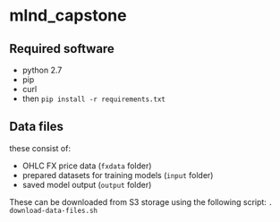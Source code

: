 # mlnd_capstone

## Required software
- python 2.7
- pip
- curl
- then ```pip install -r requirements.txt```

## Data files
these consist of:
- OHLC FX price data (`fxdata` folder)
- prepared datasets for training models (`input` folder)
- saved model output (`output` folder)

These can be downloaded from S3 storage using the following script:
`. download-data-files.sh`

